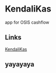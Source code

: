 # KendaliKas
app for OSIS cashflow

## Links
[KendaliKas](https://gendatshub.github.io/KendaliKas/)

## yayayaya